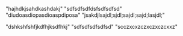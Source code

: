 "hajhdkjsahdkashdakj" "sdfsdfsdfdsfsdfsdfsd" "diudoasdiopasdioaspdiposa" "jsakdjlsajdl;sjdl;sajdl;sajd;lasjdl;"

"dshkshfshfjkdfhjksdfhkj"  "sdfsdfsdfsdfsd" "scczxcxzczxczxczcxxz"